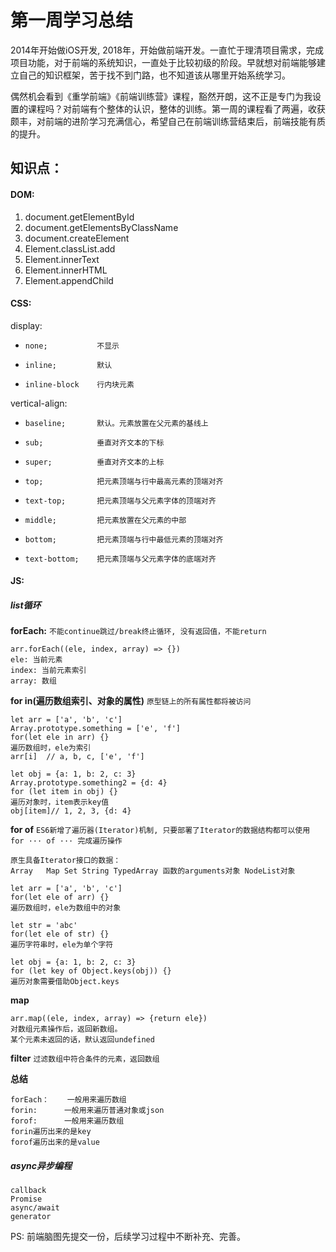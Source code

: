 
# 第一周学习总结

2014年开始做iOS开发, 2018年，开始做前端开发。一直忙于理清项目需求，完成项目功能，对于前端的系统知识，一直处于比较初级的阶段。早就想对前端能够建立自己的知识框架，苦于找不到门路，也不知道该从哪里开始系统学习。

偶然机会看到《重学前端》《前端训练营》课程，豁然开朗，这不正是专门为我设置的课程吗？对前端有个整体的认识，整体的训练。第一周的课程看了两遍，收获颇丰，对前端的进阶学习充满信心，希望自己在前端训练营结束后，前端技能有质的提升。


## 知识点：
#### DOM:
1. document.getElementById
2. document.getElementsByClassName
3. document.createElement
4. Element.classList.add
5. Element.innerText
6. Element.innerHTML
7. Element.appendChild

#### CSS:
display: 
*     none;           不显示
*     inline;         默认
*     inline-block    行内块元素

vertical-align:
*     baseline;       默认。元素放置在父元素的基线上
*     sub;            垂直对齐文本的下标
*     super;          垂直对齐文本的上标
*     top;            把元素顶端与行中最高元素的顶端对齐
*     text-top;       把元素顶端与父元素字体的顶端对齐
*     middle;         把元素放置在父元素的中部
*     bottom;         把元素顶端与行中最低元素的顶端对齐
*     text-bottom;    把元素顶端与父元素字体的底端对齐

#### JS:
##### list循环
**forEach:**
`不能continue跳过/break终止循环, 没有返回值，不能return`
    
    arr.forEach((ele, index, array) => {})
    ele: 当前元素
    index: 当前元素索引
    array: 数组
    
**for in(遍历数组索引、对象的属性)**
    `原型链上的所有属性都将被访问`
    
    let arr = ['a', 'b', 'c']
    Array.prototype.something = ['e', 'f']
    for(let ele in arr) {}
    遍历数组时，ele为索引
    arr[i]  // a, b, c, ['e', 'f']
    
    let obj = {a: 1, b: 2, c: 3}
    Array.prototype.something2 = {d: 4}
    for (let item in obj) {}
    遍历对象时，item表示key值
    obj[item]// 1, 2, 3, {d: 4}
    

**for of**
    `ES6新增了遍历器(Iterator)机制, 只要部署了Iterator的数据结构都可以使用 for ··· of ··· 完成遍历操作`
    
    原生具备Iterator接口的数据：
    Array   Map Set String TypedArray 函数的arguments对象 NodeList对象
    
    let arr = ['a', 'b', 'c']
    for(let ele of arr) {}
    遍历数组时，ele为数组中的对象
    
    let str = 'abc'
    for(let ele of str) {}
    遍历字符串时，ele为单个字符
    
    let obj = {a: 1, b: 2, c: 3}
    for (let key of Object.keys(obj)) {}
    遍历对象需要借助Object.keys

    
    
**map**

    arr.map((ele, index, array) => {return ele})
    对数组元素操作后，返回新数组。
    某个元素未返回的话，默认返回undefined
    
    
**filter**
    `过滤数组中符合条件的元素，返回数组`

**总结**

    forEach：    一般用来遍历数组
    forin:      一般用来遍历普通对象或json
    forof:      一般用来遍历数组
    forin遍历出来的是key
    forof遍历出来的是value


##### async异步编程
    callback
    Promise
    async/await
    generator



PS: 前端脑图先提交一份，后续学习过程中不断补充、完善。

